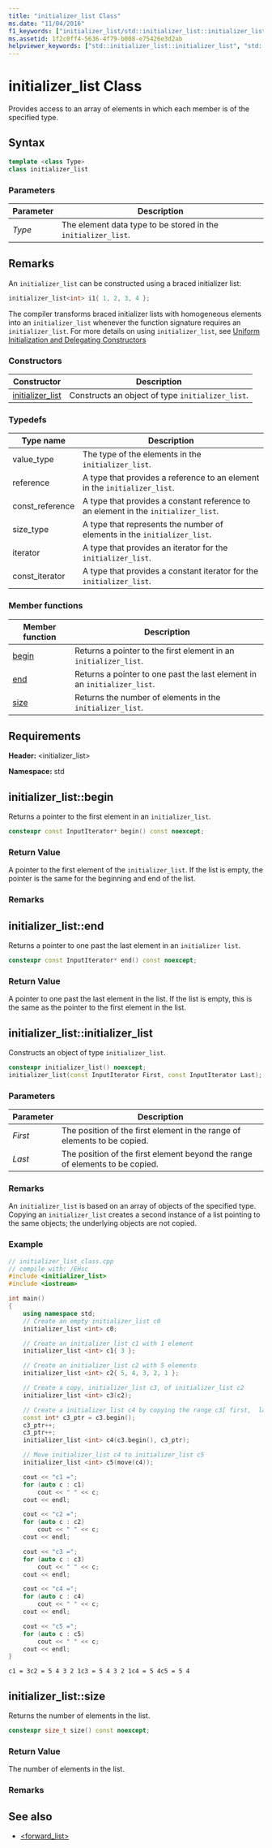 ```yaml
---
title: "initializer_list Class"
ms.date: "11/04/2016"
f1_keywords: ["initializer_list/std::initializer_list::initializer_list", "initializer_list/std::initializer_list::begin", "initializer_list/std::initializer_list::end", "initializer_list/std::initializer_list::size"]
ms.assetid: 1f2c0ff4-5636-4f79-b008-e75426e3d2ab
helpviewer_keywords: ["std::initializer_list::initializer_list", "std::initializer_list::begin", "std::initializer_list::end", "std::initializer_list::size"]
---
```

# initializer_list Class

Provides access to an array of elements in which each member is of the specified type.

## Syntax

```cpp
template <class Type>
class initializer_list
```

### Parameters

|Parameter|Description|
|---------------|-----------------|
|*Type*|The element data type to be stored in the `initializer_list`.|

## Remarks

An `initializer_list` can be constructed using a braced initializer list:

```cpp
initializer_list<int> i1{ 1, 2, 3, 4 };
```

The compiler transforms braced initializer lists with homogeneous elements into an `initializer_list` whenever the function signature requires an `initializer_list`. For more details on using `initializer_list`, see [Uniform Initialization and Delegating Constructors](../cpp/uniform-initialization-and-delegating-constructors.md)

### Constructors

|Constructor|Description|
|-|-|
|[initializer_list](../standard-library/forward-list-class.md#forward_list)|Constructs an object of type `initializer_list`.|

### Typedefs

|Type name|Description|
|-|-|
|value_type|The type of the elements in the `initializer_list`.|
|reference|A type that provides a reference to an element in the `initializer_list`.|
|const_reference|A type that provides a constant reference to an element in the `initializer_list`.|
|size_type|A type that represents the number of elements in the `initializer_list`.|
|iterator|A type that provides an iterator for the `initializer_list`.|
|const_iterator|A type that provides a constant iterator for the `initializer_list`.|

### Member functions

|Member function|Description|
|-|-|
|[begin](#begin)|Returns a pointer to the first element in an `initializer_list`.|
|[end](#end)|Returns a pointer to one past the last element in an `initializer_list`.|
|[size](#size)|Returns the number of elements in the `initializer_list`.|

## Requirements

**Header:** \<initializer_list>

**Namespace:** std

## <a name="begin"></a>  initializer_list::begin

Returns a pointer to the first element in an `initializer_list`.

```cpp
constexpr const InputIterator* begin() const noexcept;
```

### Return Value

A pointer to the first element of the `initializer_list`. If the list is empty, the pointer is the same for the beginning and end of the list.

### Remarks

## <a name="end"></a>  initializer_list::end

Returns a pointer to one past the last element in an `initializer list`.

```cpp
constexpr const InputIterator* end() const noexcept;
```

### Return Value

A pointer to one past the last element in the list. If the list is empty, this is the same as the pointer to the first element in the list.

## <a name="initializer_list"></a>  initializer_list::initializer_list

Constructs an object of type `initializer_list`.

```cpp
constexpr initializer_list() noexcept;
initializer_list(const InputIterator First, const InputIterator Last);
```

### Parameters

|Parameter|Description|
|---------------|-----------------|
|*First*|The position of the first element in the range of elements to be copied.|
|*Last*|The position of the first element beyond the range of elements to be copied.|

### Remarks

An `initializer_list` is based on an array of objects of the specified type. Copying an `initializer_list` creates a second instance of a list pointing to the same objects; the underlying objects are not copied.

### Example

```cpp
// initializer_list_class.cpp
// compile with: /EHsc
#include <initializer_list>
#include <iostream>

int main()
{
    using namespace std;
    // Create an empty initializer_list c0
    initializer_list <int> c0;

    // Create an initializer_list c1 with 1 element
    initializer_list <int> c1{ 3 };

    // Create an initializer_list c2 with 5 elements
    initializer_list <int> c2{ 5, 4, 3, 2, 1 };

    // Create a copy, initializer_list c3, of initializer_list c2
    initializer_list <int> c3(c2);

    // Create a initializer_list c4 by copying the range c3[ first,  last)
    const int* c3_ptr = c3.begin();
    c3_ptr++;
    c3_ptr++;
    initializer_list <int> c4(c3.begin(), c3_ptr);

    // Move initializer_list c4 to initializer_list c5
    initializer_list <int> c5(move(c4));

    cout << "c1 =";
    for (auto c : c1)
        cout << " " << c;
    cout << endl;

    cout << "c2 =";
    for (auto c : c2)
        cout << " " << c;
    cout << endl;

    cout << "c3 =";
    for (auto c : c3)
        cout << " " << c;
    cout << endl;

    cout << "c4 =";
    for (auto c : c4)
        cout << " " << c;
    cout << endl;

    cout << "c5 =";
    for (auto c : c5)
        cout << " " << c;
    cout << endl;
}
```

```Output
c1 = 3c2 = 5 4 3 2 1c3 = 5 4 3 2 1c4 = 5 4c5 = 5 4
```

## <a name="size"></a>  initializer_list::size

Returns the number of elements in the list.

```cpp
constexpr size_t size() const noexcept;
```

### Return Value

The number of elements in the list.

### Remarks

## See also

- [<forward_list>](../standard-library/forward-list.md)
